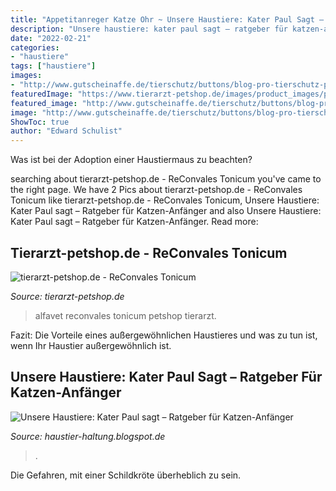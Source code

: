 ```yaml
---
title: "Appetitanreger Katze Ohr ~ Unsere Haustiere: Kater Paul Sagt – Ratgeber Für Katzen-anfänger"
description: "Unsere haustiere: kater paul sagt – ratgeber für katzen-anfänger"
date: "2022-02-21"
categories:
- "haustiere"
tags: ["haustiere"]
images:
- "http://www.gutscheinaffe.de/tierschutz/buttons/blog-pro-tierschutz-pfote-bunt-1.png"
featuredImage: "https://www.tierarzt-petshop.de/images/product_images/popup_images/alfavet_reconvales_tonicum.jpg"
featured_image: "http://www.gutscheinaffe.de/tierschutz/buttons/blog-pro-tierschutz-pfote-bunt-1.png"
image: "http://www.gutscheinaffe.de/tierschutz/buttons/blog-pro-tierschutz-pfote-bunt-1.png"
ShowToc: true
author: "Edward Schulist"
---
```



Was ist bei der Adoption einer Haustiermaus zu beachten?

	

		
searching about tierarzt-petshop.de - ReConvales Tonicum you've came to the right page. We have 2 Pics about tierarzt-petshop.de - ReConvales Tonicum like tierarzt-petshop.de - ReConvales Tonicum, Unsere Haustiere: Kater Paul sagt – Ratgeber für Katzen-Anfänger and also Unsere Haustiere: Kater Paul sagt – Ratgeber für Katzen-Anfänger. Read more:
		
    
## Tierarzt-petshop.de - ReConvales Tonicum

<img loading=lazy src="https://www.tierarzt-petshop.de/images/product_images/popup_images/alfavet_reconvales_tonicum.jpg" onerror="this.onerror=null;this.src='https://tse2.mm.bing.net/th?id=OIP.fpYNEEQ-7xil_y_Ak6NlFwHaHb&amp;pid=15.1';" alt="tierarzt-petshop.de - ReConvales Tonicum">

_Source: tierarzt-petshop.de_

>alfavet reconvales tonicum petshop tierarzt. 

	

Fazit: Die Vorteile eines außergewöhnlichen Haustieres und was zu tun ist, wenn Ihr Haustier außergewöhnlich ist.

    
## Unsere Haustiere: Kater Paul Sagt – Ratgeber Für Katzen-Anfänger

<img loading=lazy src="http://www.gutscheinaffe.de/tierschutz/buttons/blog-pro-tierschutz-pfote-bunt-1.png" onerror="this.onerror=null;this.src='https://tse4.mm.bing.net/th?id=OIP.KMPFQ49IlgCzHGDP45RPpgHaHa&amp;pid=15.1';" alt="Unsere Haustiere: Kater Paul sagt – Ratgeber für Katzen-Anfänger">

_Source: haustier-haltung.blogspot.de_

>. 

	

Die Gefahren, mit einer Schildkröte überheblich zu sein.

